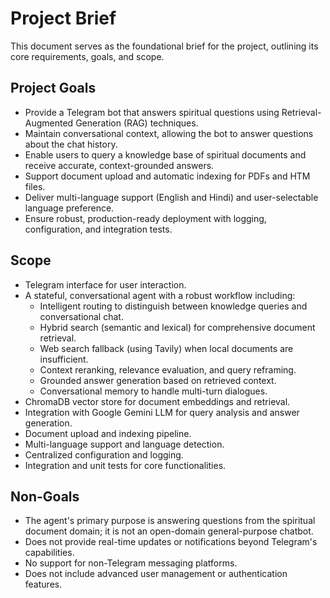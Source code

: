 # Project Brief

This document serves as the foundational brief for the project, outlining its core requirements, goals, and scope.

## Project Goals

- Provide a Telegram bot that answers spiritual questions using Retrieval-Augmented Generation (RAG) techniques.
- Maintain conversational context, allowing the bot to answer questions about the chat history.
- Enable users to query a knowledge base of spiritual documents and receive accurate, context-grounded answers.
- Support document upload and automatic indexing for PDFs and HTM files.
- Deliver multi-language support (English and Hindi) and user-selectable language preference.
- Ensure robust, production-ready deployment with logging, configuration, and integration tests.

## Scope

- Telegram interface for user interaction.
- A stateful, conversational agent with a robust workflow including:
  - Intelligent routing to distinguish between knowledge queries and conversational chat.
  - Hybrid search (semantic and lexical) for comprehensive document retrieval.
  - Web search fallback (using Tavily) when local documents are insufficient.
  - Context reranking, relevance evaluation, and query reframing.
  - Grounded answer generation based on retrieved context.
  - Conversational memory to handle multi-turn dialogues.
- ChromaDB vector store for document embeddings and retrieval.
- Integration with Google Gemini LLM for query analysis and answer generation.
- Document upload and indexing pipeline.
- Multi-language support and language detection.
- Centralized configuration and logging.
- Integration and unit tests for core functionalities.

## Non-Goals

- The agent's primary purpose is answering questions from the spiritual document domain; it is not an open-domain general-purpose chatbot.
- Does not provide real-time updates or notifications beyond Telegram's capabilities.
- No support for non-Telegram messaging platforms.
- Does not include advanced user management or authentication features.
